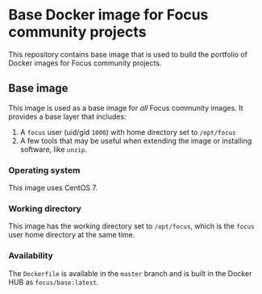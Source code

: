 # Base Docker image for Focus community projects

This repository contains base image that is used to build the portfolio of Docker images for Focus community projects. 

## Base image

This image is used as a base image for *all* Focus community images. It provides a base layer that includes:

1. A `focus` user (uid/gid `1000`) with home directory set to `/opt/focus`
2. A few tools that may be useful when extending the image or installing software, like `unzip`.

### Operating system

This image uses CentOS 7.

### Working directory

This image has the working directory set to `/opt/focus`, which is the `focus` user home directory at the same time.

### Availability

The `Dockerfile` is available in the `master` branch and is built in the Docker HUB as `focus/base:latest`.